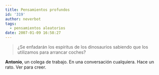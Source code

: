 ```yaml
---
title: Pensamientos profundos
id: '319'
author: neverbot
tags:
  - pensamientos aleatorios
date: 2007-01-09 16:58:27
---
```


> ¿Se enfadarán los espíritus de los dinosaurios sabiendo que los utilizamos para arrancar coches?

**Antonio**, un colega de trabajo. En una conversación cualquiera. Hace un rato. Ver para creer.
